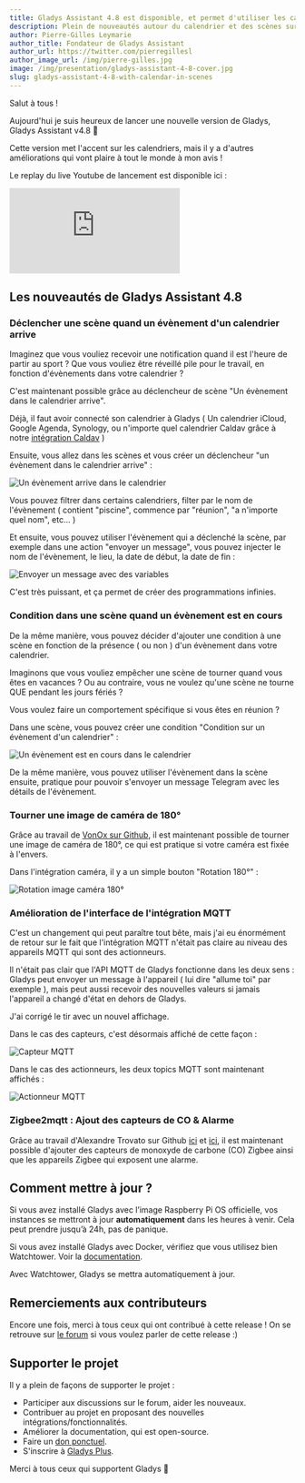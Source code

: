 ```yaml
---
title: Gladys Assistant 4.8 est disponible, et permet d'utiliser les calendriers dans les scènes !
description: Plein de nouveautés autour du calendrier et des scènes sur cette nouvelle version de Gladys.
author: Pierre-Gilles Leymarie
author_title: Fondateur de Gladys Assistant
author_url: https://twitter.com/pierregillesl
author_image_url: /img/pierre-gilles.jpg
image: /img/presentation/gladys-assistant-4-8-cover.jpg
slug: gladys-assistant-4-8-with-calendar-in-scenes
---
```


Salut à tous !

Aujourd'hui je suis heureux de lancer une nouvelle version de Gladys, Gladys Assistant v4.8 🥳

Cette version met l'accent sur les calendriers, mais il y a d'autres améliorations qui vont plaire à tout le monde à mon avis !

Le replay du live Youtube de lancement est disponible ici :

<div class="youtubeVideoContainerInBlog">
<iframe src="https://www.youtube.com/embed/ijIa9ZYObJE" title="YouTube video player" frameborder="0" allow="accelerometer; autoplay; clipboard-write; encrypted-media; gyroscope; picture-in-picture" allowfullscreen></iframe>
</div>

<!--truncate-->

## Les nouveautés de Gladys Assistant 4.8

### Déclencher une scène quand un évènement d'un calendrier arrive

Imaginez que vous vouliez recevoir une notification quand il est l'heure de partir au sport ?
Que vous vouliez être réveillé pile pour le travail, en fonction d'évènements dans votre calendrier ?

C'est maintenant possible grâce au déclencheur de scène "Un évènement dans le calendrier arrive".

Déjà, il faut avoir connecté son calendrier à Gladys ( Un calendrier iCloud, Google Agenda, Synology, ou n'importe quel calendrier Caldav grâce à notre [intégration Caldav](/fr/docs/integrations/caldav/) )

Ensuite, vous allez dans les scènes et vous créer un déclencheur "un évènement dans le calendrier arrive" :

![Un évènement arrive dans le calendrier](../../../static/img/docs/fr/scenes/calendar-event-is-coming/calendar-event-is-coming.jpg)

Vous pouvez filtrer dans certains calendriers, filter par le nom de l'évènement ( contient "piscine", commence par "réunion", "a n'importe quel nom", etc... )

Et ensuite, vous pouvez utiliser l'évènement qui a déclenché la scène, par exemple dans une action "envoyer un message", vous pouvez injecter le nom de l'évènement, le lieu, la date de début, la date de fin :

![Envoyer un message avec des variables](../../../static/img/docs/fr/scenes/calendar-event-is-coming/msg-calendar-is-coming-fr.jpg)

C'est très puissant, et ça permet de créer des programmations infinies.

### Condition dans une scène quand un évènement est en cours

De la même manière, vous pouvez décider d'ajouter une condition à une scène en fonction de la présence ( ou non ) d'un évènement dans votre calendrier.

Imaginons que vous vouliez empêcher une scène de tourner quand vous êtes en vacances ? Ou au contraire, vous ne voulez qu'une scène ne tourne QUE pendant les jours fériés ?

Vous voulez faire un comportement spécifique si vous êtes en réunion ?

Dans une scène, vous pouvez créer une condition "Condition sur un évènement d'un calendrier" :

![Un évènement est en cours dans le calendrier](../../../static/img/docs/fr/scenes/calendar-event-is-running/calendar-event-is-running.jpg)

De la même manière, vous pouvez utiliser l'évènement dans la scène ensuite, pratique pour pouvoir s'envoyer un message Telegram avec les détails de l'évènement.

### Tourner une image de caméra de 180°

Grâce au travail de [VonOx sur Github](https://github.com/GladysAssistant/Gladys/pull/1297), il est maintenant possible de tourner une image de caméra de 180°, ce qui est pratique si votre caméra est fixée à l'envers.

Dans l'intégration caméra, il y a un simple bouton "Rotation 180°" :

![Rotation image caméra 180°](../../../static/img/articles/fr/gladys-4-8/camera-rotation-fr.jpg)

### Amélioration de l'interface de l'intégration MQTT

C'est un changement qui peut paraître tout bête, mais j'ai eu énormément de retour sur le fait que l'intégration MQTT n'était pas claire au niveau des appareils MQTT qui sont des actionneurs.

Il n'était pas clair que l'API MQTT de Gladys fonctionne dans les deux sens : Gladys peut envoyer un message à l'appareil ( lui dire "allume toi" par exemple ), mais peut aussi recevoir des nouvelles valeurs si jamais l'appareil a changé d'état en dehors de Gladys.

J'ai corrigé le tir avec un nouvel affichage.

Dans le cas des capteurs, c'est désormais affiché de cette façon :

![Capteur MQTT](../../../static/img/articles/fr/gladys-4-8/sensor-fr.jpg)

Dans le cas des actionneurs, les deux topics MQTT sont maintenant affichés :

![Actionneur MQTT](../../../static/img/articles/fr/gladys-4-8/non-sensor-fr.jpg)

### Zigbee2mqtt : Ajout des capteurs de CO & Alarme

Grâce au travail d'Alexandre Trovato sur Github [ici](https://github.com/GladysAssistant/Gladys/pull/1417) et [ici](https://github.com/GladysAssistant/Gladys/pull/1420), il est maintenant possible d'ajouter des capteurs de monoxyde de carbone (CO) Zigbee ainsi que les appareils Zigbee qui exposent une alarme.

## Comment mettre à jour ?

Si vous avez installé Gladys avec l’image Raspberry Pi OS officielle, vos instances se mettront à jour **automatiquement** dans les heures à venir. Cela peut prendre jusqu’à 24h, pas de panique.

Si vous avez installé Gladys avec Docker, vérifiez que vous utilisez bien Watchtower. Voir la [documentation](/fr/docs/installation/docker#mise-à-jour-automatique-avec-watchtower).

Avec Watchtower, Gladys se mettra automatiquement à jour.

## Remerciements aux contributeurs

Encore une fois, merci à tous ceux qui ont contribué à cette release ! On se retrouve sur [le forum](https://community.gladysassistant.com/) si vous voulez parler de cette release :)

## Supporter le projet

Il y a plein de façons de supporter le projet :

- Participer aux discussions sur le forum, aider les nouveaux.
- Contribuer au projet en proposant des nouvelles intégrations/fonctionnalités.
- Améliorer la documentation, qui est open-source.
- Faire un [don ponctuel](https://www.buymeacoffee.com/gladysassistant).
- S'inscrire à [Gladys Plus](/fr/plus).

Merci à tous ceux qui supportent Gladys 🙏
